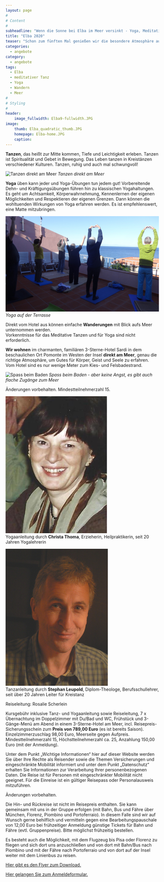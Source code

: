 ```yaml
---
layout: page
#
# Content
#
subheadline: "Wenn die Sonne bei Elba im Meer versinkt - Yoga, Meditatives Tanzen, Wandern und Meer auf der Insel Elba vom <strong>31. Mai bis 7. Juni 2020</strong>"
title: "Elba 2020"
teaser: "Schon zum fünften Mal genießen wir die besondere Atmosphäre auf der vom Klima verwöhnten Mittelmeerinsel. Wir wohnen in einem charmanten, familiären Hotel in einem beschaulichen Ort im Westen der Insel direkt am Meer."
categories:
  - angebote
category:
  - angebote
tags:
  - Elba
  - meditativer Tanz
  - Yoga
  - Wandern
  - Meer
#
# Styling
#
header:
    image_fullwidth: Elba9-fullwidth.JPG
image:
    thumb: Elba_quadratic_thumb.JPG
    homepage: Elba-home.JPG
    caption:
---
```

**Tanzen**, das heißt zur Mitte kommen, Tiefe und Leichtigkeit erleben. Tanzen ist Spiritualität und Gebet in Bewegung. Das Leben tanzen in Kreistänzen verschiedener Kulturen. Tanzen, ruhig und auch mal schwungvoll!

![Tanzen direkt am Meer](/images/Elba4_schmal.JPG)
*Tanzen direkt am Meer*

**Yoga** üben kann jeder und Yoga-Übungen tun jedem gut! Vorbereitende Dehn- und Kräftigungsübungen führen hin zu klassischen Yogahaltungen. Es geht um Achtsamkeit, Körperwahrnehmung, Kennenlernen der eigenen Möglichkeiten und Respektieren der eigenen Grenzen. Dann können die wohltuenden Wirkungen von Yoga erfahren werden. Es ist empfehlenswert, eine Matte mitzubringen.

![Yoga auf der Terrasse](/images/scherleinelba16_schmal.JPG)
*Yoga auf der Terrasse*

Direkt vom Hotel aus können einfache **Wanderungen** mit Blick aufs Meer unternommen werden.  
Vorkenntnisse für das Meditative Tanzen und für Yoga sind nicht erforderlich.

**Wir wohnen** im charmanten, familiären 3-Sterne-Hotel Sardi in dem beschaulichen Ort Pomonte im Westen der Insel **direkt am Meer**, genau die richtige Atmosphäre, um Gutes für Körper, Geist und Seele zu erfahren. Vom Hotel sind es nur wenige Meter zum Kies- und Felsbadestrand.

![Spass beim Baden](/images/Elba3_schmal.JPG)
*Spass beim Baden - aber keine Angst, es gibt auch flache Zugänge zum Meer*

Änderungen vorbehalten. Mindestteilnehmerzahl 15.

![Christa Thoma](/images/christa_thoma.jpg)  
Yogaanleitung durch **Christa Thoma**, Erzieherin, Heilpraktikerin, seit 20 Jahren Yogalehrerin

![Stephan Leupold](/images/Stephan.jpg)  
Tanzanleitung durch **Stephan Leupold**, Diplom-Theologe, Berufsschullehrer, seit über 20 Jahren Leiter für Kreistanz

Reiseleitung: Rosalie Scherlein

Kursgebühr inklusive Tanz- und Yogaanleitung sowie Reiseleitung, 7 x Übernachtung im Doppelzimmer mit Du/Bad und WC, Frühstück und 3-Gänge-Menü am Abend in einem 3-Sterne-Hotel am Meer, incl. Reisepreis-Sicherungsschein zum **Preis von 789,00 Euro** (es ist bereits Saison). Einzelzimmerzuschlag 98,00 Euro, Meerseite gegen Aufpreis. Mindestteilnehmerzahl 15, Höchstteilnehmerzahl ca. 25, Anzahlung 150,00 Euro (mit der Anmeldung).

Unter dem Punkt „Wichtige Informationen“ hier auf dieser Website werden Sie über Ihre Rechte als Reisender sowie die Themen Versicherungen und eingeschränkte Mobilität informiert und unter dem Punkt „Datenschutz“ erhalten Sie Informationen zur Verarbeitung Ihrer personenbezogenen Daten. Die Reise ist für Personen mit eingeschränkter Mobilität nicht geeignet. Für die Einreise ist ein gültiger Reisepass oder Personalausweis mitzuführen.

Änderungen vorbehalten.

Die Hin- und Rückreise ist nicht im Reisepreis enthalten. Sie kann gemeinsam mit uns in der Gruppe erfolgen (mit Bahn, Bus und Fähre über München, Florenz, Piombino und Portoferraio). In diesem Falle sind wir auf Wunsch gerne behilflich und vermitteln gegen eine Bearbeitungspauschale von 12,00 Euro bei frühzeitiger Anmeldung günstige Tickets für Bahn und Fähre (evtl. Gruppenpreise). Bitte möglichst frühzeitig bestellen.

Es besteht auch die Möglichkeit, mit dem Flugzeug bis Pisa oder Florenz zu fliegen und sich dort uns anzuschließen und von dort mit Bahn/Bus nach Piombino und mit der Fähre nach Portoferraio und von dort auf der Insel weiter mit dem Linienbus zu reisen.

[Hier gibt es den Flyer zum Download.](/assets/downloads/Elba_2020.pdf)

[Hier gelangen Sie zum Anmeldeformular.](/anmeldung/)

